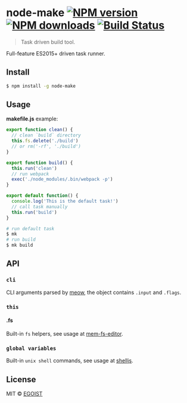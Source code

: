 # node-make [![NPM version](https://img.shields.io/npm/v/node-make.svg)](https://npmjs.com/package/node-make) [![NPM downloads](https://img.shields.io/npm/dm/node-make.svg)](https://npmjs.com/package/node-make) [![Build Status](https://img.shields.io/circleci/project/egoist/node-make/1.0.svg)](https://circleci.com/gh/egoist/node-make)

> Task driven build tool.

Full-feature ES2015+ driven task runner.

## Install

```bash
$ npm install -g node-make
```

## Usage

**makefile.js** example:

```js
export function clean() {
  // clean `build` directory
  this.fs.delete('./build')
  // or rm('-rf', './build')
}

export function build() {
  this.run('clean')
  // run webpack
  exec('./node_modules/.bin/webpack -p')
}

export default function() {
  console.log('This is the default task!')
  // call task manually
  this.run('build')
}
```

```bash
# run default task
$ mk
# run build
$ mk build
```

## API

### `cli`

CLI arguments parsed by [meow](https://github.com/sindresorhus/meow), the object contains `.input` and `.flags`.

### `this`

#### .fs

Built-in `fs` helpers, see usage at [mem-fs-editor](https://github.com/SBoudrias/mem-fs-editor).

### `global variables`

Built-in `unix shell` commands, see usage at [shelljs](https://github.com/shelljs/shelljs).

## License

MIT © [EGOIST](https://github.com/egoist)
